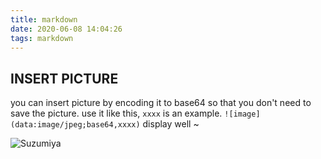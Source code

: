 ```yaml
---
title: markdown
date: 2020-06-08 14:04:26
tags: markdown
---
```

## INSERT PICTURE
you can insert picture by encoding it to base64 so that you don't need to save the picture.
use it like this, `xxxx` is an example.
`![image](data:image/jpeg;base64,xxxx)`
display well ~

![Suzumiya](http://img4.imgtn.bdimg.com/it/u=3501662567,1930876815&fm=26&gp=0.jpg)
